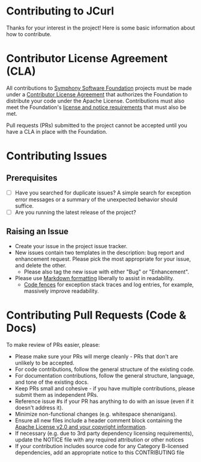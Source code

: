 # Contributing to JCurl
Thanks for your interest in the project! Here is some basic information about how to contribute.
 
# Contributor License Agreement (CLA)
All contributions to [Symphony Software Foundation](https://symphony.foundation/) projects must be made under a [Contributor License Agreement](https://symphonyoss.atlassian.net/wiki/display/FM/Legal+Requirements#LegalRequirements-ContributorLicenseAgreement) that authorizes the Foundation to distribute your code under the Apache License. Contributions must also meet the Foundation's [license and notice requirements](https://symphonyoss.atlassian.net/wiki/display/FM/Legal+Requirements) that must also be met.
 
Pull requests (PRs) submitted to the project cannot be accepted until you have a CLA in place with the Foundation.
 
# Contributing Issues
 
## Prerequisites
 
* [ ] Have you searched for duplicate issues?  A simple search for exception error messages or a summary of the unexpected behavior should suffice.
* [ ] Are you running the latest release of the project?
 
## Raising an Issue
* Create your issue in the project issue tracker.
* New issues contain two templates in the description: bug report and enhancement request. Please pick the most appropriate for your issue, and delete the other.
  * Please also tag the new issue with either "Bug" or "Enhancement".
* Please use [Markdown formatting](https://help.github.com/categories/writing-on-github/)
liberally to assist in readability.
  * [Code fences](https://help.github.com/articles/creating-and-highlighting-code-blocks/) for exception stack traces and log entries, for example, massively improve readability.
 
# Contributing Pull Requests (Code & Docs)
To make review of PRs easier, please:
 
 * Please make sure your PRs will merge cleanly - PRs that don't are unlikely to be accepted.
 * For code contributions, follow the general structure of the existing code.
 * For documentation contributions, follow the general structure, language, and tone of the existing docs.
 * Keep PRs small and cohesive - if you have multiple contributions, please submit them as independent PRs.
 * Reference issue #s if your PR has anything to do with an issue (even if it doesn't address it).
 * Minimize non-functional changes (e.g. whitespace shenanigans).
 * Ensure all new files include a header comment block containing the [Apache License v2.0 and your copyright information](http://www.apache.org/licenses/LICENSE-2.0#apply).
 * If necessary (e.g. due to 3rd party dependency licensing requirements), update the NOTICE file with any required attribution or other notices
 * If your contribution includes source code for any Category B-licensed dependencies, add an appropriate notice to this CONTRIBUTING file
 
 